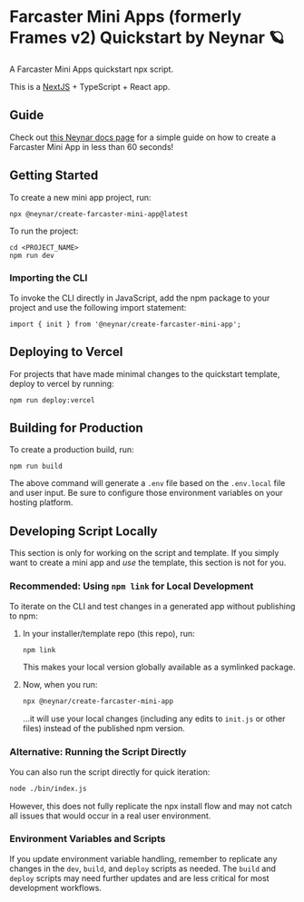 <!-- generated by @neynar/create-farcaster-mini-app version 1.7.14 -->

# Farcaster Mini Apps (formerly Frames v2) Quickstart by Neynar 🪐

A Farcaster Mini Apps quickstart npx script.

This is a [NextJS](https://nextjs.org/) + TypeScript + React app.

## Guide

Check out [this Neynar docs page](https://docs.neynar.com/docs/create-farcaster-miniapp-in-60s) for a simple guide on how to create a Farcaster Mini App in less than 60 seconds!

## Getting Started

To create a new mini app project, run:
```{bash}
npx @neynar/create-farcaster-mini-app@latest
```

To run the project:
```{bash}
cd <PROJECT_NAME>
npm run dev
```

### Importing the CLI
To invoke the CLI directly in JavaScript, add the npm package to your project and use the following import statement:
```{javascript}
import { init } from '@neynar/create-farcaster-mini-app';
```

## Deploying to Vercel
For projects that have made minimal changes to the quickstart template, deploy to vercel by running:
```{bash}
npm run deploy:vercel
```

## Building for Production

To create a production build, run:
```{bash}
npm run build
```

The above command will generate a `.env` file based on the `.env.local` file and user input. Be sure to configure those environment variables on your hosting platform.

## Developing Script Locally

This section is only for working on the script and template. If you simply want to create a mini app and _use_ the template, this section is not for you.

### Recommended: Using `npm link` for Local Development

To iterate on the CLI and test changes in a generated app without publishing to npm:

1. In your installer/template repo (this repo), run:
   ```bash
   npm link
   ```
   This makes your local version globally available as a symlinked package.


1. Now, when you run:
   ```bash
   npx @neynar/create-farcaster-mini-app
   ```
   ...it will use your local changes (including any edits to `init.js` or other files) instead of the published npm version.

### Alternative: Running the Script Directly

You can also run the script directly for quick iteration:

```bash
node ./bin/index.js
```

However, this does not fully replicate the npx install flow and may not catch all issues that would occur in a real user environment.

### Environment Variables and Scripts

If you update environment variable handling, remember to replicate any changes in the `dev`, `build`, and `deploy` scripts as needed. The `build` and `deploy` scripts may need further updates and are less critical for most development workflows.

